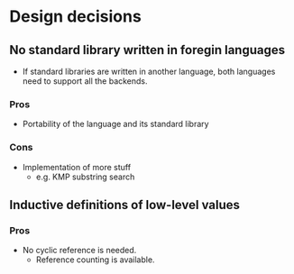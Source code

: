 # Design decisions

## No standard library written in foregin languages

- If standard libraries are written in another language, both languages need to support all the backends.

### Pros

- Portability of the language and its standard library

### Cons

- Implementation of more stuff
  - e.g. KMP substring search

## Inductive definitions of low-level values

### Pros

- No cyclic reference is needed.
  - Reference counting is available.
